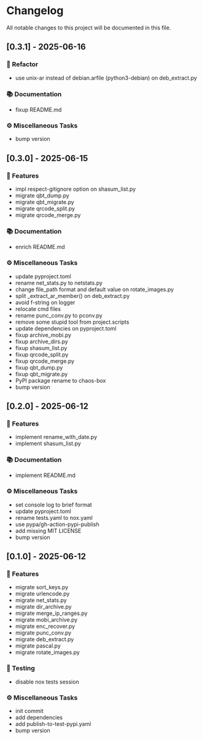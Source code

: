 # Changelog

All notable changes to this project will be documented in this file.

## [0.3.1] - 2025-06-16

### 🚜 Refactor

- use unix-ar instead of debian.arfile (python3-debian) on deb_extract.py

### 📚 Documentation

- fixup README.md

### ⚙️ Miscellaneous Tasks

- bump version

## [0.3.0] - 2025-06-15

### 🚀 Features

- impl respect-gitignore option on shasum_list.py
- migrate qbt_dump.py
- migrate qbt_migrate.py
- migrate qrcode_split.py
- migrate qrcode_merge.py

### 📚 Documentation

- enrich README.md

### ⚙️ Miscellaneous Tasks

- update pyproject.toml
- rename net_stats.py to netstats.py
- change file_path format and default value on rotate_images.py
- split _extract_ar_member() on deb_extract.py
- avoid f-string on logger
- relocate cmd files
- rename punc_conv.py to pconv.py
- remove some stupid tool from project.scripts
- update dependencies on pyproject.toml
- fixup archive_mobi.py
- fixup archive_dirs.py
- fixup shasum_list.py
- fixup qrcode_split.py
- fixup qrcode_merge.py
- fixup qbt_dump.py
- fixup qbt_migrate.py
- PyPI package rename to chaos-box
- bump version

## [0.2.0] - 2025-06-12

### 🚀 Features

- implement rename_with_date.py
- implement shasum_list.py

### 📚 Documentation

- implement README.md

### ⚙️ Miscellaneous Tasks

- set console log to brief format
- update pyproject.toml
- rename tests.yaml to nox.yaml
- use pypa/gh-action-pypi-publish
- add missing MIT LICENSE
- bump version

## [0.1.0] - 2025-06-12

### 🚀 Features

- migrate sort_keys.py
- migrate urlencode.py
- migrate net_stats.py
- migrate dir_archive.py
- migrate merge_ip_ranges.py
- migrate mobi_archive.py
- migrate enc_recover.py
- migrate punc_conv.py
- migrate deb_extract.py
- migrate pascal.py
- migrate rotate_images.py

### 🧪 Testing

- disable nox tests session

### ⚙️ Miscellaneous Tasks

- init commit
- add dependencies
- add publish-to-test-pypi.yaml
- bump version

<!-- generated by git-cliff -->
